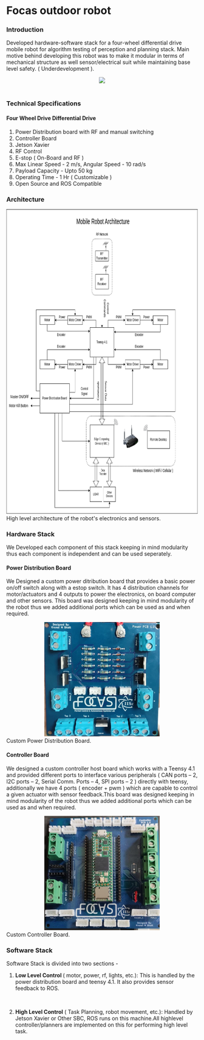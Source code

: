 # Focas outdoor robot

### Introduction
Developed hardware-software stack for a four-wheel differential drive mobile robot for algorithm testing of perception and planning stack. Main motive behind developing this robot was to make it modular in terms of mechanical structure as well sensor/electrical suit while maintaining base level safety. ( Underdevelopment ).
<center>
<img src="Docs/Images/researchrobot.gif" height="200px">
</center>
<br>

### Technical Specifications 

#### Four Wheel Drive Differential Drive 

1) Power Distribution board with RF and manual switching <br>
2) Controller Board<br>
3) Jetson Xavier<br>
4) RF Control<br>
5) E-stop ( On-Board and RF )<br>
6) Max Linear Speed - 2 m/s, Angular Speed - 10 rad/s<br>
7) Payload Capacity - Upto 50 kg<br>
8) Operating Time - 1 Hr ( Customizable )<br>
9) Open Source and ROS Compatible<br>

### Architecture
<center>
<img src="Docs/Images/Robot_Architecture.png" height="800px">
</center>
<div class="caption">
    High level architecture of the robot's electronics and sensors.
</div>

### Hardware Stack
We Developed each component of this stack keeping in mind modularity thus each component is independent and can be used seperately.<br>

#### Power Distribution Board
We Designed a custom power ditribution board that provides a basic power on/off switch along with a estop switch. It has 4 distribution channels for motor/actuators and 4 outputs to power the electronics, on board computer and other sensors. This board was designed keeping in mind modularity of the robot thus we added additional ports which can be used as and when required.

<center>
<img src="Docs/Images/pcb.png" height="300px">
</center>
<div class="caption">
    Custom Power Distribution Board.
</div>

#### Controller Board
We designed a custom controller host board which works with a Teensy 4.1 and provided different ports to interface various peripherals ( CAN ports – 2, I2C ports – 2, Serial Comm. Ports – 4, SPI ports – 2 ) directly with teensy, additionally we have 4 ports ( encoder + pwm ) which are capable to control a given actuator with sensor feedback.This board was designed keeping in mind modularity of the robot thus we added additional ports which can be used as and when required.

<center>
<img src="Docs/Images/controller_pcb.png" height="300px">
</center>
<div class="caption">
    Custom Controller Board.
</div>

### Software Stack

Software Stack is divided into two sections -<br> 
1) <b> Low Level Control </b>( motor, power, rf, lights, etc.):
   This is handled by the power distribution board and teensy 4.1. It also provides sensor feedback to ROS.
<br>

2) <b>High Level Control</b> ( Task Planning, robot movement, etc.):
   Handled by Jetson Xavier or Other SBC, ROS runs on this machine.All highlevel controller/planners are implemented on this for performing high level task.<br>
